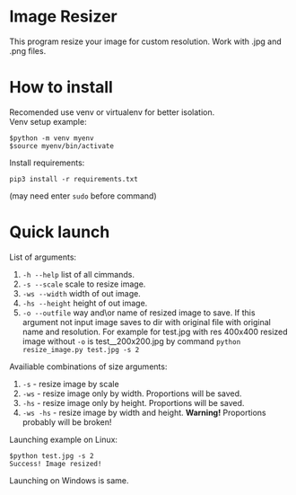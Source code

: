 # Image Resizer

This program resize your image for custom resolution. Work with .jpg and .png files.

# How to install
Recomended use venv or virtualenv for better isolation.\
Venv setup example:
```
$python -m venv myenv
$source myenv/bin/activate
```
Install requirements:
```
pip3 install -r requirements.txt
```
(may need enter `sudo` before command)


# Quick launch

List of arguments:
1. `-h --help` list of all cimmands.
2. `-s --scale` scale to resize image.
3. `-ws --width` width of out image.
4. `-hs --height` height of out image.
5. `-o --outfile` way and\or name of resized image to save. If this argument
not input image saves to dir with original file with original name and resolution. For example for test.jpg with res 400x400
resized image without `-o` is test__200x200.jpg by command `python resize_image.py test.jpg -s 2`

Availiable combinations of size arguments:
1. `-s` - resize image by scale
2. `-ws` - resize image only by width. Proportions will be saved.
3. `-hs` - resize image only by height. Proportions will be saved.
4. `-ws -hs` - resize image by width and height. **Warning!** Proportions probably will be broken!

Launching example on Linux:
```
$python test.jpg -s 2
Success! Image resized!
```
Launching on Windows is same.
